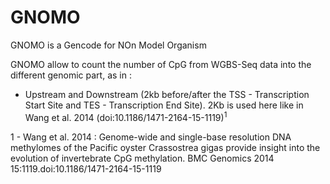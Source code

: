 # GNOMO
GNOMO is a Gencode for NOn Model Organism

GNOMO allow to count the number of CpG from WGBS-Seq data into the different genomic part, as in :

- Upstream and Downstream (2kb before/after the TSS - Transcription Start Site and TES - Transcription End Site).
2Kb is used here like in Wang et al. 2014 (doi:10.1186/1471-2164-15-1119)<sup>1</sup>


 
1 - Wang et al. 2014 : Genome-wide and single-base resolution DNA methylomes of the Pacific oyster Crassostrea gigas provide insight into the evolution of invertebrate CpG methylation. BMC Genomics 2014 15:1119.doi:10.1186/1471-2164-15-1119



